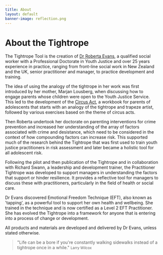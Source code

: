 ```yaml
---
title: About
layout: default
banner-image: reflection.png
---
```


# About the Tightrope

The Tightrope Tool is the creation of [Dr Roberta Evans][profile], a qualified social worker with a Professional Doctorate in Youth Justice and over 25 years experience in practice, ranging from front-line social work in New Zealand and the UK, senior practitioner and manager, to practice development and training. 

The idea of using the analogy of the tightrope in her work was first introduced by her mother, Marjan Lousberg, when discussing how to engage parents whose children were open to the Youth Justice Service. This led to the development of the [Circus Act], a workbook for parents of adolescents that starts with an analogy of the tightrope and trapeze artist, followed by various exercises based on the theme of circus acts.

Then Roberta undertook her doctorate on parenting interventions for crime prevention and increased her understanding of the array of factors associated with crime and desistance, which need to be considered in the context of how compounding factors can increase risk. This supported much of the research behind the Tightrope that was first used to train youth justice practitioners in risk assessment and later became a holistic tool for all adolescent risk. 

Following the pilot and then publication of the Tightrope and in collaboration with Richard Swann, a leadership and development trainer, the Practitioner Tightrope was developed to support managers in understanding the factors that support or hinder resilience. It provides a reflective tool for managers to discuss these with practitioners, particularly in the field of health or social care. 

Dr Evans discovered Emotional Freedom Technique (EFT), also known as 'tapping', as a powerful tool to support her own health and wellbeing. She trained in the technique and is now certified as a Level 2 EFT Practitioner. She has evolved the Tightrope into a framework for anyone that is entering into a process of change or development. 

All products and materials are developed and delivered by Dr Evans, unless stated otherwise. 

[profile]: http://robertaevans.com

[Circus Act]: /downloads/Circus%20Act%20-%202012.pdf

> "Life can be a bore if you're constantly walking sidewalks instead of a tightrope once in a while."
> <small>Larry Wilcox</small>
